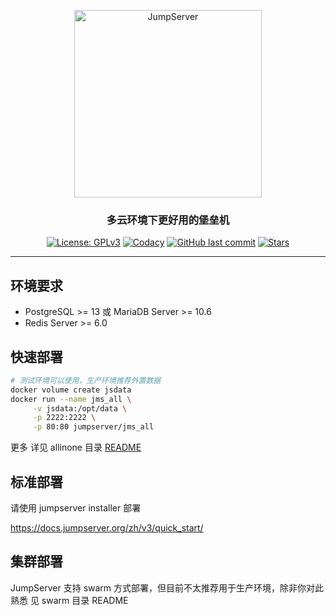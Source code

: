<p align="center">
  <a href="https://jumpserver.org"><img src="https://download.jumpserver.org/images/jumpserver-logo.svg" alt="JumpServer" width="300" /></a>
</p>
<h3 align="center">多云环境下更好用的堡垒机</h3>

<p align="center">
  <a href="https://www.gnu.org/licenses/gpl-3.0.html"><img src="https://img.shields.io/github/license/jumpserver/Dockerfile" alt="License: GPLv3"></a>
  <a href="https://hub.docker.com/u/jumpserver"><img src="https://img.shields.io/docker/pulls/jumpserver/jms_all.svg" alt="Codacy"></a>
  <a href="https://github.com/jumpserver/Dockerfile/commits"><img alt="GitHub last commit" src="https://img.shields.io/github/last-commit/jumpserver/Dockerfile.svg" /></a>
  <a href="https://github.com/jumpserver/Dockerfile"><img src="https://img.shields.io/github/stars/jumpserver/Dockerfile?color=%231890FF&style=flat-square" alt="Stars"></a>
</p>

--------------------------

## 环境要求
- PostgreSQL >= 13 或 MariaDB Server >= 10.6 
- Redis Server >= 6.0

## 快速部署
```sh
# 测试环境可以使用，生产环境推荐外置数据
docker volume create jsdata
docker run --name jms_all \
     -v jsdata:/opt/data \
     -p 2222:2222 \
     -p 80:80 jumpserver/jms_all
```

更多 详见 allinone 目录 [README](allinone)

## 标准部署

请使用 jumpserver installer 部署

https://docs.jumpserver.org/zh/v3/quick_start/


## 集群部署

JumpServer 支持 swarm 方式部署，但目前不太推荐用于生产环境，除非你对此熟悉 
见 swarm 目录 README
